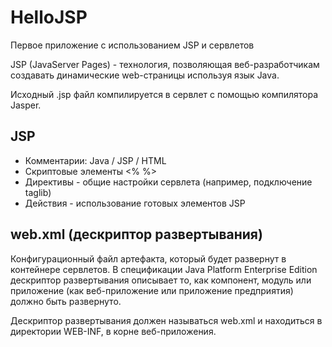 # HelloJSP
Первое приложение с использованием JSP и сервлетов

JSP (JavaServer Pages) - технология, позволяющая веб-разработчикам создавать динамические web-страницы
используя язык Java.

Исходный .jsp файл компилируется в сервлет с помощью компилятора Jasper.

JSP
---
* Комментарии: Java / JSP / HTML  
* Скриптовые элементы <% %>
* Директивы - общие настройки сервлета (например, подключение taglib)
* Действия - использование готовых элементов JSP

web.xml (дескриптор развертывания)
----------------------------------
Конфигурационный файл артефакта, который будет развернут в контейнере сервлетов.
В спецификации Java Platform Enterprise Edition дескриптор развертывания описывает то,
как компонент, модуль или приложение (как веб-приложение или приложение предприятия) должно быть развернуто. 

Дескриптор развертывания должен называться web.xml и находиться в директории WEB-INF, в корне веб-приложения.


